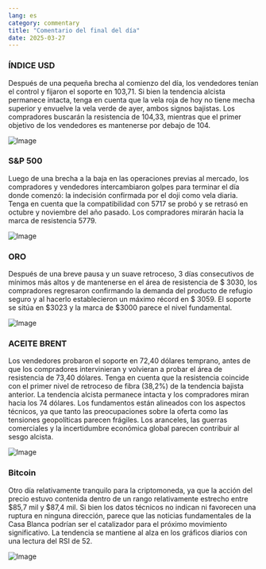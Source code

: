 ```yaml
---
lang: es
category: commentary
title: "Comentario del final del día"
date: 2025-03-27
---
```


### ÍNDICE USD

Después de una pequeña brecha al comienzo del día, los vendedores tenían el control y fijaron el soporte en 103,71. Si bien la tendencia alcista permanece intacta, tenga en cuenta que la vela roja de hoy no tiene mecha superior y envuelve la vela verde de ayer, ambos signos bajistas. Los compradores buscarán la resistencia de 104,33, mientras que el primer objetivo de los vendedores es mantenerse por debajo de 104.

![Image](https://markleighedu.github.io/img/Mar-2025/27-Mar-2025/usdindex.jpg)

### S&P 500

Luego de una brecha a la baja en las operaciones previas al mercado, los compradores y vendedores intercambiaron golpes para terminar el día donde comenzó: la indecisión confirmada por el doji como vela diaria. Tenga en cuenta que la compatibilidad con 5717 se probó y se retrasó en octubre y noviembre del año pasado. Los compradores mirarán hacia la marca de resistencia 5779. 

![Image](https://markleighedu.github.io/img/Mar-2025/27-Mar-2025/sp500.jpg)

### ORO

Después de una breve pausa y un suave retroceso, 3 días consecutivos de mínimos más altos y de mantenerse en el área de resistencia de $ 3030, los compradores regresaron confirmando la demanda del producto de refugio seguro y al hacerlo establecieron un máximo récord en $ 3059. El soporte se sitúa en $3023 y la marca de $3000 parece el nivel fundamental.

![Image](https://markleighedu.github.io/img/Mar-2025/27-Mar-2025/gold.jpg)

### ACEITE BRENT

Los vendedores probaron el soporte en 72,40 dólares temprano, antes de que los compradores intervinieran y volvieran a probar el área de resistencia de 73,40 dólares. Tenga en cuenta que la resistencia coincide con el primer nivel de retroceso de fibra (38,2%) de la tendencia bajista anterior. La tendencia alcista permanece intacta y los compradores miran hacia los 74 dólares. Los fundamentos están alineados con los aspectos técnicos, ya que tanto las preocupaciones sobre la oferta como las tensiones geopolíticas parecen frágiles. Los aranceles, las guerras comerciales y la incertidumbre económica global parecen contribuir al sesgo alcista.

![Image](https://markleighedu.github.io/img/Mar-2025/27-Mar-2025/brentoil.jpg)

### Bitcoin

Otro día relativamente tranquilo para la criptomoneda, ya que la acción del precio estuvo contenida dentro de un rango relativamente estrecho entre $85,7 mil y $87,4 mil. Si bien los datos técnicos no indican ni favorecen una ruptura en ninguna dirección, parece que las noticias fundamentales de la Casa Blanca podrían ser el catalizador para el próximo movimiento significativo. La tendencia se mantiene al alza en los gráficos diarios con una lectura del RSI de 52.

![Image](https://markleighedu.github.io/img/Mar-2025/27-Mar-2025/bitcoin.jpg)

